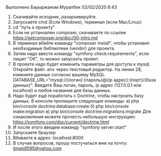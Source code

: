Выполнено Бауыржаном Муратбек 02/02/2020 6:43

1) Скачивайте исходник, разархивируйте.
2) Запускаете cmd (Если Windows), терминал (если Mac/Linux)
3) cd "путь к проекту"
4) Если не установлен composer, скачиваете по ссылке https://getcomposer.org/doc/00-intro.md
5) В терминал вбейте команду "composer install", чтобы установил необходимые библиотеки (vendor) для проекта.
6) Затем надо ввести команду "symfony check:requirements", если пишет "ОК", то можно запускать проект.
7) В проекте надо будет изменить параметры для доступа к mysql. Откройте файл .env через текстовый редактор. На линии 28, измените данные согласно вашему MySQL. DATABASE_URL="mysql://{логин}:{пароль}@{ip адрес}:{порт}/{база данных}".
Введите Ваш логин, пароль, ip адрес (127.0.0.1 или localhost) и любое название для базы данных.
8) Надо будет ещё поработать с Doctrine, чтобы настроить базу данных. 
В консоли пропишите следующие команды:
а) php bin/console doctrine:database:create
б) php bin/console make:migration
в) php bin/console doctrine:migrations:migrate
Для ознакомления можете прочесть небольшую инструкцию: https://symfony.com/doc/current/doctrine.html
9) И после этого введем команду "symfony server:start"
10) Запускаете браузер
11) Вбиваете в адрес: localhost:8000
12) В случае вопросов, прошу постучаться мне на почту: itman9595@yahoo.com
